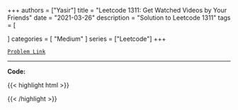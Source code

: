 
+++
authors = ["Yasir"]
title = "Leetcode 1311: Get Watched Videos by Your Friends"
date = "2021-03-26"
description = "Solution to Leetcode 1311"
tags = [
    
]
categories = [
    "Medium"
]
series = ["Leetcode"]
+++



[`Problem Link`](https://leetcode.com/problems/get-watched-videos-by-your-friends/description/)

---

**Code:**

{{< highlight html >}}

{{< /highlight >}}

